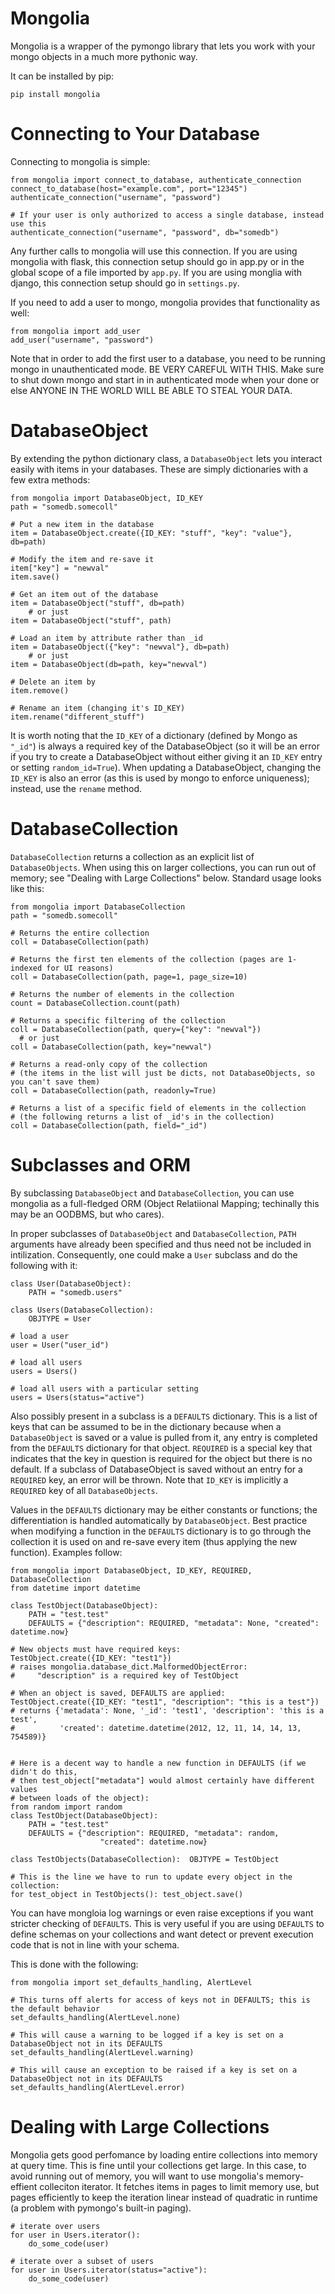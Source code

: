 Mongolia
========

Mongolia is a wrapper of the pymongo library that lets you work with your mongo objects in a much more pythonic way.

It can be installed by pip:

```
pip install mongolia
```

# Connecting to Your Database

Connecting to mongolia is simple:
```
from mongolia import connect_to_database, authenticate_connection
connect_to_database(host="example.com", port="12345")
authenticate_connection("username", "password")

# If your user is only authorized to access a single database, instead use this
authenticate_connection("username", "password", db="somedb")
```

Any further calls to mongolia will use this connection.  If you are using mongolia with flask, this connection setup should go in app.py or in the global scope of a file imported by `app.py`.  If you are using monglia with django, this connection setup should go in `settings.py`.

If you need to add a user to mongo, mongolia provides that functionality as well:

```
from mongolia import add_user
add_user("username", "password")
```

Note that in order to add the first user to a database, you need to be running mongo in unauthenticated mode.  BE VERY CAREFUL WITH THIS.  Make sure to shut down mongo and start in in authenticated mode when your done or else ANYONE IN THE WORLD WILL BE ABLE TO STEAL YOUR DATA.

# DatabaseObject

By extending the python dictionary class, a `DatabaseObject` lets you interact easily with items in your databases.  These are simply dictionaries with a few extra methods:

```
from mongolia import DatabaseObject, ID_KEY
path = "somedb.somecoll"

# Put a new item in the database
item = DatabaseObject.create({ID_KEY: "stuff", "key": "value"}, db=path)

# Modify the item and re-save it
item["key"] = "newval"
item.save()

# Get an item out of the database
item = DatabaseObject("stuff", db=path)
    # or just
item = DatabaseObject("stuff", path)

# Load an item by attribute rather than _id
item = DatabaseObject({"key": "newval"}, db=path)
    # or just
item = DatabaseObject(db=path, key="newval")

# Delete an item by
item.remove()

# Rename an item (changing it's ID_KEY)
item.rename("different_stuff")

```

It is worth noting that the `ID_KEY` of a dictionary (defined by Mongo as `"_id"`) is always a required key of the DatabaseObject (so it will be an error if you try to create a DatabaseObject without either giving it an `ID_KEY` entry or setting `random_id=True`).  When updating a DatabaseObject, changing the `ID_KEY` is also an error (as this is used by mongo to enforce uniqueness); instead, use the `rename` method.

# DatabaseCollection

`DatabaseCollection` returns a collection as an explicit list of `DatabaseObjects`.  When using this on larger collections, you can run out of memory; see "Dealing with Large Collections" below.  Standard usage looks like this:

```
from mongolia import DatabaseCollection
path = "somedb.somecoll"

# Returns the entire collection
coll = DatabaseCollection(path)

# Returns the first ten elements of the collection (pages are 1-indexed for UI reasons)
coll = DatabaseCollection(path, page=1, page_size=10)

# Returns the number of elements in the collection
count = DatabaseCollection.count(path)

# Returns a specific filtering of the collection
coll = DatabaseCollection(path, query={"key": "newval"})
  # or just
coll = DatabaseCollection(path, key="newval")

# Returns a read-only copy of the collection
# (the items in the list will just be dicts, not DatabaseObjects, so you can't save them)
coll = DatabaseCollection(path, readonly=True)

# Returns a list of a specific field of elements in the collection
# (the following returns a list of _id's in the collection)
coll = DatabaseCollection(path, field="_id")
```

# Subclasses and ORM

By subclassing `DatabaseObject` and `DatabaseCollection`, you can use mongolia as a full-fledged ORM (Object Relatiional Mapping; techinally this may be an OODBMS, but who cares).

In proper subclasses of `DatabaseObject` and `DatabaseCollection`, `PATH` arguments have already been specified and thus need not be included in intilization.  Consequently, one could make a `User` subclass and do the following with it:
```
class User(DatabaseObject):
    PATH = "somedb.users"

class Users(DatabaseCollection):
    OBJTYPE = User

# load a user
user = User("user_id")

# load all users
users = Users()

# load all users with a particular setting
users = Users(status="active")

```

Also possibly present in a subclass is a `DEFAULTS` dictionary.  This is a list of keys that can be assumed to be in the dictionary because when a `DatabaseObject` is saved or a value is pulled from it, any entry is completed from the `DEFAULTS` dictionary for that object.  `REQUIRED` is a special key that indicates that the key in question is required for the object but there is no default.  If a subclass of DatabaseObject is saved without an entry for a `REQUIRED` key, an error will be thrown.  Note that `ID_KEY` is implicitly a `REQUIRED` key of all `DatabaseObjects`.

Values in the `DEFAULTS` dictionary may be either constants or functions; the differentiation is handled automatically by `DatabaseObject`.  Best practice when modifying a function in the `DEFAULTS` dictionary is to go through the collection it is used on and re-save every item (thus applying the new function).  Examples follow:

```
from mongolia import DatabaseObject, ID_KEY, REQUIRED, DatabaseCollection
from datetime import datetime

class TestObject(DatabaseObject):
    PATH = "test.test"
    DEFAULTS = {"description": REQUIRED, "metadata": None, "created": datetime.now}

# New objects must have required keys:
TestObject.create({ID_KEY: "test1"})
# raises mongolia.database_dict.MalformedObjectError:
#     "description" is a required key of TestObject

# When an object is saved, DEFAULTS are applied:
TestObject.create({ID_KEY: "test1", "description": "this is a test"})
# returns {'metadata': None, '_id': 'test1', 'description': 'this is a test',
#          'created': datetime.datetime(2012, 12, 11, 14, 14, 13, 754589)}


# Here is a decent way to handle a new function in DEFAULTS (if we didn't do this,
# then test_object["metadata"] would almost certainly have different values
# between loads of the object):
from random import random
class TestObject(DatabaseObject):
    PATH = "test.test"
    DEFAULTS = {"description": REQUIRED, "metadata": random,
                    "created": datetime.now}

class TestObjects(DatabaseCollection):  OBJTYPE = TestObject

# This is the line we have to run to update every object in the collection:
for test_object in TestObjects(): test_object.save()
```

You can have mongloia log warnings or even raise exceptions if you want stricter checking of `DEFAULTS`.  This is very useful if you are using `DEFAULTS` to define schemas on your collections and want detect or prevent execution code that is not in line with your schema.

This is done with the following:
```
from mongolia import set_defaults_handling, AlertLevel

# This turns off alerts for access of keys not in DEFAULTS; this is the default behavior
set_defaults_handling(AlertLevel.none)

# This will cause a warning to be logged if a key is set on a DatabaseObject not in its DEFAULTS
set_defaults_handling(AlertLevel.warning)

# This will cause an exception to be raised if a key is set on a DatabaseObject not in its DEFAULTS
set_defaults_handling(AlertLevel.error)
```

# Dealing with Large Collections

Mongolia gets good perfomance by loading entire collections into memory at query time.  This is fine until your collections get large.  In this case, to avoid running out of memory, you will want to use mongolia's memory-effient colleciton iterator.  It fetches items in pages to limit memory use, but pages efficiently to keep the iteration linear instead of quadratic in runtime (a problem with pymongo's built-in paging).

```
# iterate over users
for user in Users.iterator():
    do_some_code(user)

# iterate over a subset of users
for user in Users.iterator(status="active"):
    do_some_code(user)
```

